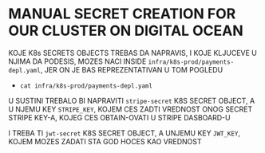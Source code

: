 # MANUAL SECRET CREATION FOR OUR CLUSTER ON DIGITAL OCEAN

KOJE K8s SECRETS OBJECTS TREBAS DA NAPRAVIS, I KOJE KLJUCEVE U NJIMA DA PODESIS, MOZES NACI INSIDE `infra/k8s-prod/payments-depl.yaml`, JER ON JE BAS REPREZENTATIVAN U TOM POGLEDU

- `cat infra/k8s-prod/payments-depl.yaml`

U SUSTINI TREBALO BI NAPRAVITI `stripe-secret` K8S SECRET OBJECT, A U NJEMU KEY `STRIPE_KEY`, KOJEM CES ZADTI VREDNOST ONOG SECRET STRIPE KEY-A, KOJEG CES OBTAIN-OVATI U STRIPE DASBOARD-U

I TREBA TI `jwt-secret` K8S SECRET OBJECT, A UNJEMU KEY `JWT_KEY`, KOJEM MOZES ZADATI STA GOD HOCES KAO VREDNOST

